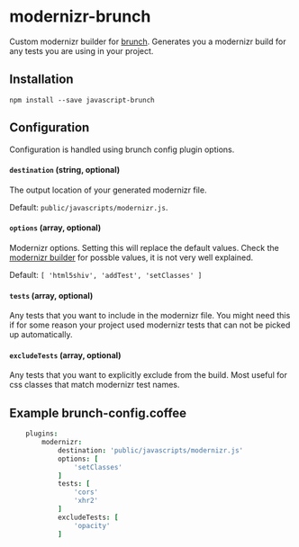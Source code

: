 # modernizr-brunch

Custom modernizr builder for [brunch](http://brunch.io). Generates you a modernizr build
for any tests you are using in your project.

## Installation

`npm install --save javascript-brunch`

## Configuration

Configuration is handled using brunch config plugin options.

#### `destination` (string, optional)

The output location of your generated modernizr file.

Default: `public/javascripts/modernizr.js`.

#### `options` (array, optional)

Modernizr options. Setting this will replace the default values. Check the
[modernizr builder](https://modernizr.com/download) for possble values, it
is not very well explained.

Default: `[ 'html5shiv', 'addTest', 'setClasses' ]`

#### `tests` (array, optional)

Any tests that you want to include in the modernizr file. You might need this
if for some reason your project used modernizr tests that can not be picked up
automatically.

#### `excludeTests` (array, optional)

Any tests that you want to explicitly exclude from the build. Most useful for
css classes that match modernizr test names.


## Example brunch-config.coffee

```coffee
	plugins:
		modernizr:
			destination: 'public/javascripts/modernizr.js'
			options: [
				'setClasses'
			]
			tests: [
				'cors'
				'xhr2'
			]
			excludeTests: [
				'opacity'
			]
````
